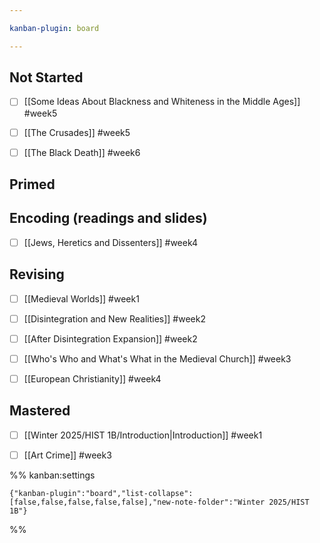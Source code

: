 ```yaml
---

kanban-plugin: board

---
```


## Not Started

- [ ] [[Some Ideas About Blackness and Whiteness in the Middle Ages]] #week5
- [ ] [[The Crusades]] #week5
- [ ] [[The Black Death]] #week6


## Primed



## Encoding (readings and slides)

- [ ] [[Jews, Heretics and Dissenters]] #week4


## Revising

- [ ] [[Medieval Worlds]] #week1
- [ ] [[Disintegration and New Realities]] #week2
- [ ] [[After Disintegration Expansion]] #week2
- [ ] [[Who's Who and What's What in the Medieval Church]] #week3
- [ ] [[European Christianity]] #week4


## Mastered

- [ ] [[Winter 2025/HIST 1B/Introduction|Introduction]] #week1
- [ ] [[Art Crime]] #week3




%% kanban:settings
```
{"kanban-plugin":"board","list-collapse":[false,false,false,false,false],"new-note-folder":"Winter 2025/HIST 1B"}
```
%%